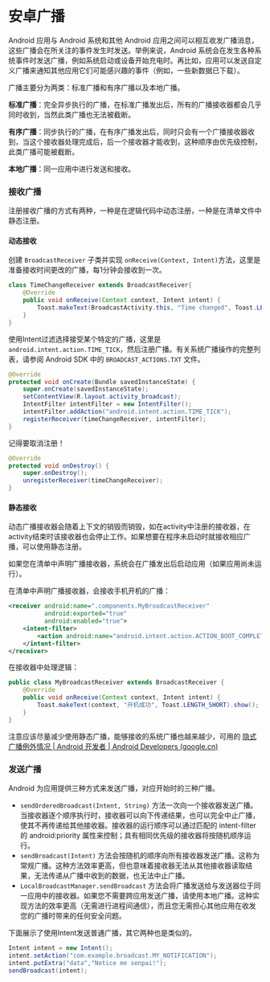 # 安卓广播

Android 应用与 Android 系统和其他 Android 应用之间可以相互收发广播消息，这些广播会在所关注的事件发生时发送。举例来说，Android 系统会在发生各种系统事件时发送广播，例如系统启动或设备开始充电时。再比如，应用可以发送自定义广播来通知其他应用它们可能感兴趣的事件（例如，一些新数据已下载）。

广播主要分为两类：标准广播和有序广播以及本地广播。

**标准广播**：完全异步执行的广播，在标准广播发出后，所有的广播接收器都会几乎同时收到，当然此类广播也无法被截断。

**有序广播**：同步执行的广播，在有序广播发出后，同时只会有一个广播接收器收到，当这个接收器处理完成后，后一个接收器才能收到，这种顺序由优先级控制，此类广播可能被截断。

**本地广播**：同一应用中进行发送和接收。

### 接收广播

注册接收广播的方式有两种，一种是在逻辑代码中动态注册，一种是在清单文件中静态注册。

#### 动态接收

创建 `BroadcastReceiver` 子类并实现 `onReceive(Context, Intent)`方法，这里是准备接收时间更改的广播，每1分钟会接收到一次。

```java
class TimeChangeReceiver extends BroadcastReceiver{
    @Override
    public void onReceive(Context context, Intent intent) {
        Toast.makeText(BroadcastActivity.this, "Time changed", Toast.LENGTH_SHORT).show();
    }
}
```

使用Intent过滤选择接受某个特定的广播，这里是`android.intent.action.TIME_TICK`，然后注册广播。有关系统广播操作的完整列表，请参阅 Android SDK 中的 `BROADCAST_ACTIONS.TXT` 文件。

```java
@Override
protected void onCreate(Bundle savedInstanceState) {
    super.onCreate(savedInstanceState);
    setContentView(R.layout.activity_broadcast);
    IntentFilter intentFilter = new IntentFilter();
    intentFilter.addAction("android.intent.action.TIME_TICK");
    registerReceiver(timeChangeReceiver, intentFilter);
}
```

记得要取消注册！

```java
@Override
protected void onDestroy() {
    super.onDestroy();
    unregisterReceiver(timeChangeReceiver);
}
```

#### 静态接收

动态广播接收器会随着上下文的销毁而销毁，如在activity中注册的接收器，在activity结束时该接收器也会停止工作。如果想要在程序未启动时就接收相应广播，可以使用静态注册。

如果您在清单中声明广播接收器，系统会在广播发出后启动应用（如果应用尚未运行）。

在清单中声明广播接收器，会接收手机开机的广播：

```xml
<receiver android:name=".components.MyBroadcastReceiver" 
          android:exported="true"
          android:enabled="true">
    <intent-filter>
        <action android:name="android.intent.action.ACTION_BOOT_COMPLETED" />
    </intent-filter>
</receiver>
```

在接收器中处理逻辑：

```java
public class MyBroadcastReceiver extends BroadcastReceiver {
    @Override
    public void onReceive(Context context, Intent intent) {
        Toast.makeText(context, "开机成功", Toast.LENGTH_SHORT).show();
    }
}
```

注意应该尽量减少使用静态广播，能够接收的系统广播也越来越少，可用的 [隐式广播例外情况  | Android 开发者  | Android Developers (google.cn)](https://developer.android.google.cn/guide/components/broadcast-exceptions)

### 发送广播

Android 为应用提供三种方式来发送广播，对应开始时的三种广播。

- `sendOrderedBroadcast(Intent, String)` 方法一次向一个接收器发送广播。当接收器逐个顺序执行时，接收器可以向下传递结果，也可以完全中止广播，使其不再传递给其他接收器。接收器的运行顺序可以通过匹配的 intent-filter 的 android:priority 属性来控制；具有相同优先级的接收器将按随机顺序运行。
- `sendBroadcast(Intent)` 方法会按随机的顺序向所有接收器发送广播。这称为常规广播。这种方法效率更高，但也意味着接收器无法从其他接收器读取结果，无法传递从广播中收到的数据，也无法中止广播。
- `LocalBroadcastManager.sendBroadcast` 方法会将广播发送给与发送器位于同一应用中的接收器。如果您不需要跨应用发送广播，请使用本地广播。这种实现方法的效率更高（无需进行进程间通信），而且您无需担心其他应用在收发您的广播时带来的任何安全问题。

下面展示了使用Intent发送普通广播，其它两种也是类似的。

```java
Intent intent = new Intent();
intent.setAction("com.example.broadcast.MY_NOTIFICATION");
intent.putExtra("data","Notice me senpai!");
sendBroadcast(intent);
```

